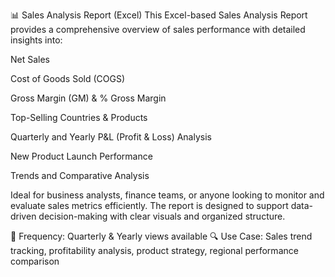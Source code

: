 📊 Sales Analysis Report (Excel)
This Excel-based Sales Analysis Report provides a comprehensive overview of sales performance with detailed insights into:

Net Sales

Cost of Goods Sold (COGS)

Gross Margin (GM) & % Gross Margin

Top-Selling Countries & Products

Quarterly and Yearly P&L (Profit & Loss) Analysis

New Product Launch Performance

Trends and Comparative Analysis

Ideal for business analysts, finance teams, or anyone looking to monitor and evaluate sales metrics efficiently. The report is designed to support data-driven decision-making with clear visuals and organized structure.

📅 Frequency: Quarterly & Yearly views available
🔍 Use Case: Sales trend tracking, profitability analysis, product strategy, regional performance comparison
